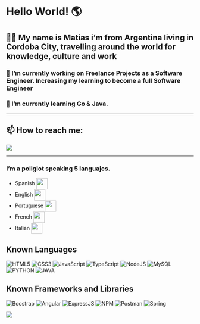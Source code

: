 <h1> Hello World! 🌎 </h1>

<h2> 👨‍💻 My name is Matias i’m from Argentina living in Cordoba City, travelling around the world for knowledge, culture and work </h2>
<h3> 🔭 I’m currently working on Freelance Projects as a Software Engineer. Increasing my learning to become a full Software Engineer</h3>
<h3> 🌱 I’m currently learning Go & Java.</h3>

---

<h2>📫 How to reach me: </h2>

<a href="https://www.linkedin.com/in/fernandomatiasduarte" target="_blank">
  <img src="https://img.shields.io/badge/LinkedIn-0077B5?style=for-the-badge&logo=linkedin&logoColor=white">
</a>

---

<h3> I’m a poliglot speaking 5 languajes. </h3>

- Spanish <img src="https://www.banderas-mundo.es/data/flags/emoji/apple/160x160/es.png" heigth="25px" width="30px" align="center">
- English <img src="https://www.banderas-mundo.es/data/flags/emoji/apple/160x160/gb.png" heigth="25px" width="30px" align="center">
- Portuguese <img src="https://www.banderas-mundo.es/data/flags/emoji/apple/160x160/br.png" heigth="25px" width="30px" align="center">
- French <img src="https://www.banderas-mundo.es/data/flags/emoji/apple/160x160/fr.png" heigth="25px" width="30px" align="center">
- Italian <img src="https://www.banderas-mundo.es/data/flags/emoji/apple/160x160/it.png" heigth="25px" width="30px" align="center">

<h2> Known Languages </h2>

![HTML5](https://img.shields.io/badge/HTML5-E34F26?style=for-the-badge&logo=html5&logoColor=white)
![CSS3](https://img.shields.io/badge/CSS3-1572B6?style=for-the-badge&logo=css3&logoColor=white)
![JavaScript](https://img.shields.io/badge/JavaScript-323330?style=for-the-badge&logo=javascript&logoColor=F7DF1E)
![TypeScript](https://img.shields.io/badge/TypeScript-007ACC?style=for-the-badge&logo=typescript&logoColor=white)
![NodeJS](https://img.shields.io/badge/Node.js-339933?style=for-the-badge&logo=nodedotjs&logoColor=white)
![MySQL](https://img.shields.io/badge/MySQL-007195?style=for-the-badge&logo=mysql&logoColor=white)
![PYTHON](https://img.shields.io/badge/Python-FFFF00?style=for-the-badge&logo=Python&logoColor=yellow)
![JAVA](https://img.shields.io/badge/Java-000000?style=for-the-badge&logo=Matrix&logoColor=white)

<h2> Known Frameworks and Libraries </h2>

![Boostrap](https://img.shields.io/badge/Bootstrap-563D7C?style=for-the-badge&logo=bootstrap&logoColor=white)
![Angular](https://img.shields.io/badge/Angular-DD0031?style=for-the-badge&logo=angular&logoColor=white)
![ExpressJS](https://img.shields.io/badge/Express.js-323330?style=for-the-badge&logo=express&logoColor=F7DF1E)
![NPM](https://img.shields.io/badge/npm-CB3837?style=for-the-badge&logo=npm&logoColor=white)
![Postman](https://img.shields.io/badge/Postman-FF6C37?style=for-the-badge&logo=Postman&logoColor=white)
![Spring](	https://img.shields.io/badge/Spring-00C300?style=for-the-badge&logo=Spring&logoColor=white)

<img src ="https://github-readme-stats.vercel.app/api?username=mattydroidx&&show_icons=true&title_color=ffffff&icon_color=bb2acf&text_color=daf7dc&bg_color=151515">
